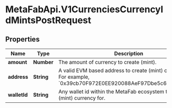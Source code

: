 # MetaFabApi.V1CurrenciesCurrencyIdMintsPostRequest

## Properties

Name | Type | Description | Notes
------------ | ------------- | ------------- | -------------
**amount** | **Number** | The amount of currency to create (mint). | 
**address** | **String** | A valid EVM based address to create (mint) currency for. For example, &#x60;0x39cb70F972E0EE920088AeF97Dbe5c6251a9c25D&#x60;. | [optional] 
**walletId** | **String** | Any wallet id within the MetaFab ecosystem to create (mint) currency for. | [optional] 


